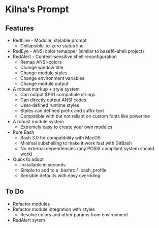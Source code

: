 # Kilna's Prompt

## Features

* RedLine - Modular, stylable prompt
  * Collapsible-to-zero status line
* RedEye - ANSI color remapper (similar to base16-shell project)
* RedAlert - Context-sensitive shell reconfiguration
  * Remap ANSI-colors
  * Change window title
  * Change module styles
  * Change environment variables
  * Change module output
* A robust markup + style system
  * Can output $PS1 compatible strings
  * Can directly output ANSI codes
  * User-defined runtime styles
  * Styles can defined prefix and suffix text
  * Compatible with but not reliant on custom fonts like powerline
* A robust module system
  * Extremely easy to create your own modules
* Pure Bash
  * Bash 3.0 for compatibility with MacOS
  * Minimal subshelling to make it work fast with GitBash
  * No external dependencies (any POSIX compliant system should work)
* Quick to adopt
  * Installable in seconds
  * Simple to add to a .bashrc / .bash_profile
  * Sensible defaults with easy overriding

## To Do

* Refactor modules
* Refactor module integration with styles
  * Resolve colors and other params from environment
* RedAlert sytem


